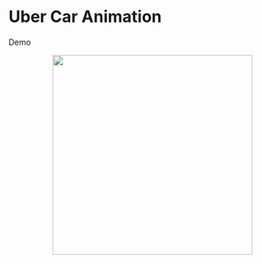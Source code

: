# Uber Car Animation
Demo
<p align="center">
  <img src="https://raw.githubusercontent.com/duongnv1996/uberanimation/master/device-2018-04-26-153807.png" width="350"/>
</p>
